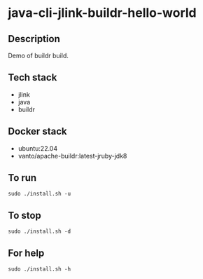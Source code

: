 # java-cli-jlink-buildr-hello-world

## Description
Demo of buildr build.

## Tech stack
- jlink
- java
- buildr

## Docker stack
- ubuntu:22.04
- vanto/apache-buildr:latest-jruby-jdk8

## To run
`sudo ./install.sh -u`

## To stop
`sudo ./install.sh -d`

## For help
`sudo ./install.sh -h`